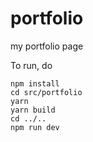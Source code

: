 # portfolio
my portfolio page

To run, do

```
npm install
cd src/portfolio
yarn
yarn build
cd ../..
npm run dev
```